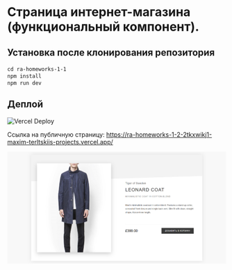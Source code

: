 # Страница интернет-магазина (функциональный компонент).

## Установка после клонирования репозитория

```
cd ra-homeworks-1-1
npm install
npm run dev
```

## Деплой

![Vercel Deploy](https://deploy-badge.vercel.app/vercel/ra-homeworks-1-2-git-main-maxim-terltskiis-projects)

Ссылка на публичную страницу: https://ra-homeworks-1-2-2tkxwikj1-maxim-terltskiis-projects.vercel.app/

![Веб-страница](./pic/web-page.png)
